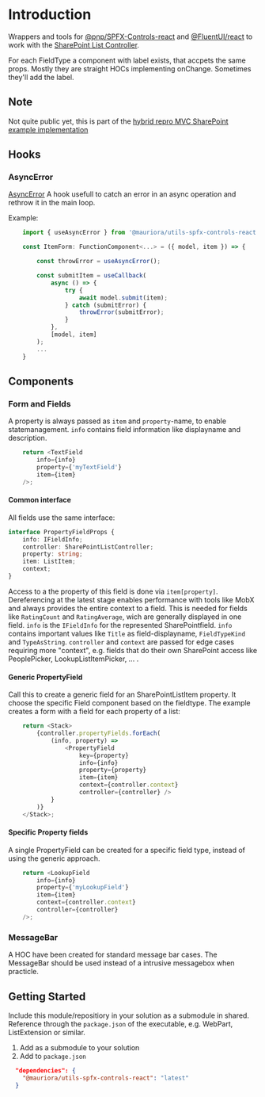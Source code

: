 # Introduction

Wrappers and tools for [@pnp/SPFX-Controls-react](https://github.com/pnp/sp-dev-fx-controls-react/) and [@FluentUI/react](https://github.com/microsoft/fluentui/tree/master/packages/react) to work with the [SharePoint List Controller](https://github.com/mauriora/Controller-SharePoint-List).

For each FieldType a component with label exists, that accpets the same props.
Mostly they are straight HOCs implementing onChange. Sometimes they'll add the label.

## Note

Not quite public yet, this is part of the [hybrid repro MVC SharePoint example implementation](https://github.com/mauriora/reusable-hybrid-repo-mvc-spfx-examples)

## Hooks

### AsyncError

[AsyncError](.\src\hooks\AsyncError.tsx) A hook usefull to catch an error in an async operation and rethrow it in the main loop.

Example:

```typescript
    import { useAsyncError } from '@mauriora/utils-spfx-controls-react';

    const ItemForm: FunctionComponent<...> = ({ model, item }) => {

        const throwError = useAsyncError();

        const submitItem = useCallback(
            async () => {
                try {
                    await model.submit(item);
                } catch (submitError) {
                    throwError(submitError);
                }
            },
            [model, item]
        );
        ...
    }

```

## Components

### Form and Fields

A property is always passed as `item` and `property`-name, to enable statemanagement. `info` contains field information like displayname and description.

```typescript
    return <TextField
        info={info}
        property={'myTextField'}
        item={item}
    />;
```

#### Common interface

All fields use the same interface:

```typescript
interface PropertyFieldProps {
    info: IFieldInfo;
    controller: SharePointListController;
    property: string;
    item: ListItem;
    context;
}
```

Access to a the property of this field is done via `item[property]`. Dereferencing at the latest stage enables performance with tools like MobX and always provides the entire context to a field. This is needed for fields like `RatingCount` and `RatingAverage`, wich are generally displayed in one field.
`info` is the `IFieldInfo` for the represented SharePointfield. `info` contains important values like `Title` as field-displayname, `FieldTypeKind` and `TypeAsString`.
`controller` and `context` are passed for edge cases requiring more "context", e.g. fields that do their own SharePoint access like PeoplePicker, LookupListItemPicker, ... .

#### Generic PropertyField

Call this to create a generic field for an SharePointListItem property. It choose the specific Field component based on the fieldtype.
The example creates a form with a field for each property of a list:

```typescript
    return <Stack>
        {controller.propertyFields.forEach(
            (info, property) =>
                <PropertyField 
                    key={property}
                    info={info}
                    property={property}
                    item={item}
                    context={controller.context}
                    controller={controller} />
            }
        )}
    </Stack>;
```

#### Specific Property fields

A single PropertyField can be created for a specific field type, instead of using the generic approach.

```typescript
    return <LookupField
        info={info}
        property={'myLookupField'}
        item={item}
        context={controller.context}
        controller={controller}
    />;
```

### MessageBar

A HOC have been created for standard message bar cases. The MessageBar should be used instead of a intrusive messagebox when practicle.

## Getting Started

Include this module/repositiory in your solution as a submodule in shared. Reference through the `package.json` of the executable, e.g. WebPart, ListExtension or similar.

1. Add as a submodule to your solution
2. Add to `package.json`

```json
  "dependencies": {
    "@mauriora/utils-spfx-controls-react": "latest"
  }
```
